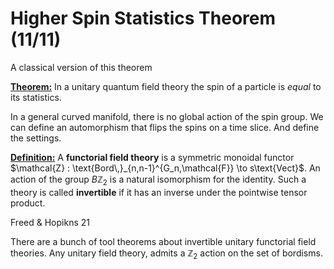# Higher Spin Statistics Theorem (11/11)

A classical version of this theorem

**<u>Theorem:</u>** In a unitary quantum field theory the spin of a particle is *equal* to its statistics.

In a general curved manifold, there is no global action of the spin group. We can define an automorphism that flips the spins on a time slice. And define the settings.

**<u>Definition:</u>** A **functorial field theory** is a symmetric monoidal functor $\mathcal{Z} : \text{Bord\,}_{n,n-1}^{G_n,\mathcal{F}} \to s\text{Vect}$.  An action of the group $B\mathbb{Z}_2$ is a natural isomorphism for the identity. Such a theory is called **invertible** if it has an inverse under the pointwise tensor product. 

Freed & Hopikns 21

There are a bunch of tool theorems about invertible unitary functorial field theories.  Any unitary field theory, admits a $\mathbb{Z}_2$ action on the set of bordisms.  

